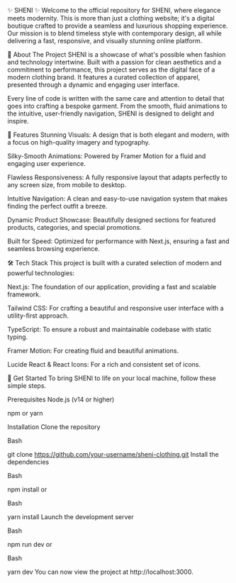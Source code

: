 ✨ SHENI ✨
Welcome to the official repository for SHENI, where elegance meets modernity. This is more than just a clothing website; it's a digital boutique crafted to provide a seamless and luxurious shopping experience. Our mission is to blend timeless style with contemporary design, all while delivering a fast, responsive, and visually stunning online platform.


🌟 About The Project
SHENI is a showcase of what's possible when fashion and technology intertwine. Built with a passion for clean aesthetics and a commitment to performance, this project serves as the digital face of a modern clothing brand. It features a curated collection of apparel, presented through a dynamic and engaging user interface.

Every line of code is written with the same care and attention to detail that goes into crafting a bespoke garment. From the smooth, fluid animations to the intuitive, user-friendly navigation, SHENI is designed to delight and inspire.

🎨 Features
Stunning Visuals: A design that is both elegant and modern, with a focus on high-quality imagery and typography.

Silky-Smooth Animations: Powered by Framer Motion for a fluid and engaging user experience.

Flawless Responsiveness: A fully responsive layout that adapts perfectly to any screen size, from mobile to desktop.

Intuitive Navigation: A clean and easy-to-use navigation system that makes finding the perfect outfit a breeze.

Dynamic Product Showcase: Beautifully designed sections for featured products, categories, and special promotions.

Built for Speed: Optimized for performance with Next.js, ensuring a fast and seamless browsing experience.

🛠️ Tech Stack
This project is built with a curated selection of modern and powerful technologies:

Next.js: The foundation of our application, providing a fast and scalable framework.

Tailwind CSS: For crafting a beautiful and responsive user interface with a utility-first approach.

TypeScript: To ensure a robust and maintainable codebase with static typing.

Framer Motion: For creating fluid and beautiful animations.

Lucide React & React Icons: For a rich and consistent set of icons.

🚀 Get Started
To bring SHENI to life on your local machine, follow these simple steps.

Prerequisites
Node.js (v14 or higher)

npm or yarn

Installation
Clone the repository

Bash

git clone https://github.com/your-username/sheni-clothing.git
Install the dependencies

Bash

npm install
or

Bash

yarn install
Launch the development server

Bash

npm run dev
or

Bash

yarn dev
You can now view the project at http://localhost:3000.